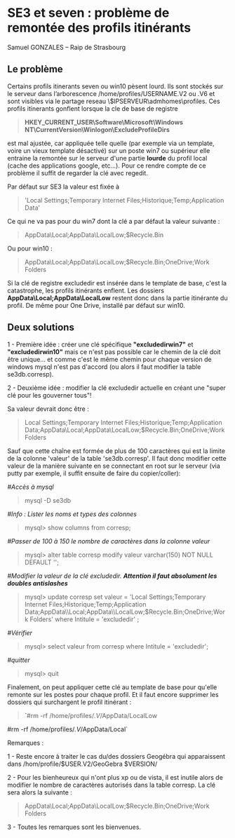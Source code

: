 # SE3 et seven : problème de remontée des profils itinérants
Samuel GONZALES – Raip de Strasbourg

## Le problème
Certains profils itinerants seven ou win10 pèsent lourd. Ils sont stockés sur le serveur dans l’arborescence /home/profiles/USERNAME.V2 ou .V6 et sont visibles via le partage reseau \\$IPSERVEUR\admhomes\profiles. Ces profils itinerants gonflent lorsque la cle de base de registre
> **HKEY_CURRENT_USER\Software\Microsoft\Windows NT\CurrentVersion\Winlogon\ExcludeProfileDirs**

est mal ajustée, car appliquée telle quelle (par exemple via un template, voire un vieux template désactivé) sur un poste win7 ou supérieur elle entraine la remontée sur le serveur d'une partie **lourde** du profil local (cache des applications google, etc...). Pour ce rendre compte de ce problème il suffit de regarder la clé avec regedit.

Par défaut sur SE3 la valeur est fixée à 
> 'Local Settings;Temporary Internet Files;Historique;Temp;Application Data'

Ce qui ne va pas pour du win7 dont la clé a par défaut la valeur suivante :
> AppData\\Local;AppData\\LocalLow;$Recycle.Bin

Ou pour win10 :
> AppData\\Local;AppData\\LocalLow;$Recycle.Bin;OneDrive;Work Folders

Si la clé de registre excludedir est insérée dans le template de base, c'est la catastrophe, les profils itinérants enflent. Les dossiers **AppData\\Local;AppData\\LocalLow** restent donc dans la partie itinérante du profil. De même pour One Drive, installé par défaut sur win10.

## Deux solutions

1 - Première idée : créer une clé spécifique **"excludedirwin7"** et **"excludedirwin10"** mais ce n'est pas possible car le chemin de la clé doit être unique... et comme c'est le même chemin pour chaque version de windows mysql n'est pas d'accord (ou alors il faut modifier la table se3db.corresp).

2 - Deuxième idée : modifier la clé excludedir actuelle en créant une "super clé pour les gouverner tous"!

Sa valeur devrait donc être :

> Local Settings;Temporary Internet Files;Historique;Temp;Application Data;AppData\\Local;AppData\\LocalLow;$Recycle.Bin;OneDrive;Work Folders

Sauf que cette chaîne est formée de plus de 100 caractères qui est la limite de la colonne 'valeur' de la table 'se3db.corresp'. Il faut donc modifier cette valeur de la manière suivante en se connectant en root sur le serveur (via putty par exemple, il suffit ensuite de faire du copier/coller):

*#Accès à mysql*

> mysql -D se3db

*#Info : Lister les noms et types des colonnes*

>mysql> show columns from corresp;

*#Passer de 100 à 150 le nombre de caractères dans la colonne valeur*

>mysql> alter table corresp modify valeur varchar(150) NOT NULL DEFAULT '';

*#Modifier la valeur de la clé excludedir. __Attention il faut absolument les doubles antislashes__*

>mysql> update corresp set valeur = 'Local Settings;Temporary Internet Files;Historique;Temp;Application Data;AppData\\\Local;AppData\\\LocalLow;$Recycle.Bin;OneDrive;Work Folders' where Intitule = 'excludedir' ;

*#Vérifier*

>mysql> select valeur from corresp where Intitule = 'excludedir';

*#quitter*

>mysql> quit

Finalement, on peut appliquer cette clé au template de base pour qu'elle remonte sur les postes pour chaque profil. Et il faut encore supprimer les dossiers qui surchargent le profil itinérant :

> ̀`#rm -rf  /home/profiles/*.V*/AppData/LocalLow

#rm -rf  /home/profiles/*.V*/AppData/Local`

Remarques :

1 - Reste encore à traiter le cas du/des dossiers Geogébra qui apparaissent dans /hom/profile/$USER.V2/GeoGebra $VERSION/

2 - Pour les bienheureux qui n'ont plus xp ou de vista, il est inutile alors de modifier le nombre de caractères autorisés dans la table corresp. La clé sera alors la suivante :

>AppData\\Local;AppData\\LocalLow;$Recycle.Bin;OneDrive;Work Folders

3 - Toutes les remarques sont les bienvenues.


